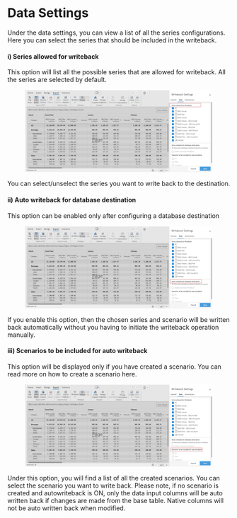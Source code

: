 # Data Settings

Under the data settings, you can view a list of all the series configurations. Here you can select the series that should be included in the writeback.

#### i) Series allowed for writeback

This option will list all the possible series that are allowed for writeback. All the series are selected by default.

<figure><img src="../../../.gitbook/assets/series-wb.png" alt=""><figcaption></figcaption></figure>

You can select/unselect the series you want to write back to the destination.

#### ii) Auto writeback for database destination

This option can be enabled only after configuring a database destination

<figure><img src="../../../.gitbook/assets/auto-wb (1).png" alt=""><figcaption></figcaption></figure>

If you enable this option, then the chosen series and scenario will be written back automatically without you having to initiate the writeback operation manually.

#### iii) Scenarios to be included for auto writeback

This option will be displayed only if you have created a scenario. You can read more on how to create a scenario here.

<figure><img src="../../../.gitbook/assets/scenario-wb.png" alt=""><figcaption></figcaption></figure>

Under this option, you will find a list of all the created scenarios. You can select the scenario you want to write back. Please note, if no scenario is created and autowriteback is ON, only the data input columns will be auto written back if changes are made from the base table. Native columns will not be auto written back when modified.
